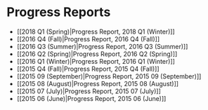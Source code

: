 # Progress Reports

* [[2018 Q1 (Spring)|Progress Report, 2018 Q1 (Winter)]]
* [[2016 Q4 (Fall)|Progress Report, 2016 Q4 (Fall)]]
* [[2016 Q3 (Summer)|Progress Report, 2016 Q3 (Summer)]]
* [[2016 Q2 (Spring)|Progress Report, 2016 Q2 (Spring)]]
* [[2016 Q1 (Winter)|Progress Report, 2016 Q1 (Winter)]]
* [[2015 Q4 (Fall)|Progress Report, 2015 Q4 (Fall)]]
* [[2015 09 (September)|Progress Report, 2015 09 (September)]]
* [[2015 08 (August)|Progress Report, 2015 08 (August)]]
* [[2015 07 (July)|Progress Report, 2015 07 (July)]]
* [[2015 06 (June)|Progress Report, 2015 06 (June)]]